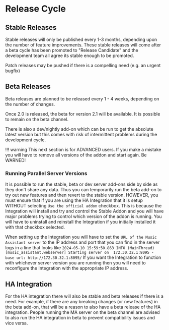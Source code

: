 # Release Cycle

## Stable Releases

Stable releases will only be published every 1-3 months, depending upon the number of feature improvements. These stable releases will come after a beta cycle has been promoted to "Release Candidate" and the development team all agree its stable enough to be promoted.

Patch releases may be pushed if there is a compelling need (e.g. an urgent bugfix)

## Beta Releases

Beta releases are planned to be released every 1 - 4 weeks, depending on the number of changes.

Once 2.0 is released, the beta for version 2.1 will be available. It is possible to remain on the beta channel.

There is also a dev/nightly add-on which can be run to get the absolute latest version but this comes with risk of intermittent problems during the development cycle.

!!! warning
    This next section is for ADVANCED users. If you make a mistake you will have to remove all versions of the addon and start again. Be WARNED!

### Running Parallel Server Versions

It is possible to run the stable, beta or dev server add-ons side by side as they don't share any data. Thus you can temporarily run the beta add-on to try out new features and then revert to the stable version. HOWEVER, you must ensure that if you are using the HA Integration that it is setup WITHOUT selecting `Use the official addon` checkbox. This is because the Integration will install and try and control the Stable Addon and you will have major problems trying to control which version of the addon is running. You will have to uninstall and reinstall the Integration if you initially installed it with that checkbox selected.

When setting up the Integration you will have to set the `URL of the Music Assistant server` to the IP address and port that you can find in the server logs in a line that looks like `2024-05-10 15:59:50.863 INFO (MainThread) [music_assistant.webserver] Starting server on  172.30.32.1:8095 - base url: http://172.30.32.1:8095/` If you want the Integration to function with whichever server version you are running then you will need to reconfigure the Integration with the appropriate IP address.

## HA Integration

For the HA integration there will also be stable and beta releases if there is a need. For example, if there are any breaking changes (or new features) in the beta add-on, that will be a reason to also have a beta release of the HA integration. People running the MA server on the beta channel are advised to also run the HA integration in beta to prevent compatibility issues and vice versa.
